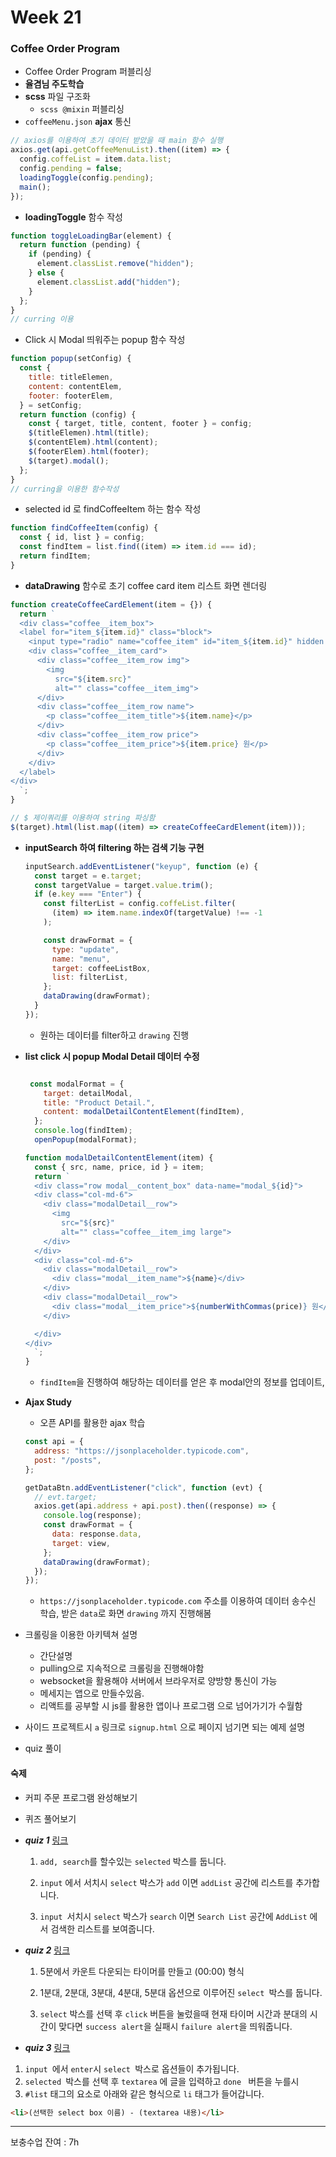# Week 21

### Coffee Order Program

+ Coffee Order Program 퍼블리싱
+ **율겸님 주도학습**
+ **scss** 파일 구조화
  - `scss @mixin` 퍼블리싱
+ `coffeeMenu.json` **ajax**  통신

```js
// axios를 이용하여 초기 데이터 받았을 때 main 함수 실행
axios.get(api.getCoffeeMenuList).then((item) => {
  config.coffeList = item.data.list;
  config.pending = false;
  loadingToggle(config.pending);
  main();
});
```

- **loadingToggle** 함수 작성

```js
function toggleLoadingBar(element) {
  return function (pending) {
    if (pending) {
      element.classList.remove("hidden");
    } else {
      element.classList.add("hidden");
    }
  };
}
// curring 이용
```

+ Click 시 Modal 띄워주는 popup 함수 작성

```js
function popup(setConfig) {
  const {
    title: titleElemen,
    content: contentElem,
    footer: footerElem,
  } = setConfig;
  return function (config) {
    const { target, title, content, footer } = config;
    $(titleElemen).html(title);
    $(contentElem).html(content);
    $(footerElem).html(footer);
    $(target).modal();
  };
}
// curring을 이용한 함수작성
```

+ selected id 로 findCoffeeItem 하는 함수 작성

```js
function findCoffeeItem(config) {
  const { id, list } = config;
  const findItem = list.find((item) => item.id === id);
  return findItem;
}
```



+ **dataDrawing** 함수로 초기 coffee card item 리스트 화면 렌더링

```js
function createCoffeeCardElement(item = {}) {
  return `
  <div class="coffee__item_box">
  <label for="item_${item.id}" class="block">
    <input type="radio" name="coffee_item" id="item_${item.id}" hidden class="coffee__checkbox" data-number="${item.id}">
    <div class="coffee__item_card">
      <div class="coffee__item_row img">
        <img
          src="${item.src}"
          alt="" class="coffee__item_img">
      </div>
      <div class="coffee__item_row name">
        <p class="coffee__item_title">${item.name}</p>
      </div>
      <div class="coffee__item_row price">
        <p class="coffee__item_price">${item.price} 원</p>
      </div>
    </div>
  </label>
</div>
  `;
}

// $ 제이쿼리를 이용하여 string 파싱함
$(target).html(list.map((item) => createCoffeeCardElement(item)));
```

+ **inputSearch 하여 filtering 하는 검색 기능 구현**

  ```js
  inputSearch.addEventListener("keyup", function (e) {
    const target = e.target;
    const targetValue = target.value.trim();
    if (e.key === "Enter") {
      const filterList = config.coffeList.filter(
        (item) => item.name.indexOf(targetValue) !== -1
      );
  
      const drawFormat = {
        type: "update",
        name: "menu",
        target: coffeeListBox,
        list: filterList,
      };
      dataDrawing(drawFormat);
    }
  });
  ```

  + 원하는 데이터를 filter하고 `drawing` 진행

+ **list click 시 popup Modal Detail 데이터 수정**

  ```js
  
   const modalFormat = {
      target: detailModal,
      title: "Product Detail.",
      content: modalDetailContentElement(findItem),
    };
    console.log(findItem);
    openPopup(modalFormat);
  
  function modalDetailContentElement(item) {
    const { src, name, price, id } = item;
    return `
    <div class="row modal__content_box" data-name="modal_${id}">
    <div class="col-md-6">
      <div class="modalDetail__row">
        <img
          src="${src}"
          alt="" class="coffee__item_img large">
      </div>
    </div>
    <div class="col-md-6">
      <div class="modalDetail__row">
        <div class="modal__item_name">${name}</div>
      </div>
      <div class="modalDetail__row">
        <div class="modal__item_price">${numberWithCommas(price)} 원</div>
      </div>
  
    </div>
  </div>
    `;
  }
  ```

  + `findItem`을 진행하여 해당하는 데이터를 얻은 후 modal안의 정보를 업데이트,

+ **Ajax Study**

  + 오픈 API를 활용한 ajax 학습

  ```js
  const api = {
    address: "https://jsonplaceholder.typicode.com",
    post: "/posts",
  };
  
  getDataBtn.addEventListener("click", function (evt) {
    // evt.target;
    axios.get(api.address + api.post).then((response) => {
      console.log(response);
      const drawFormat = {
        data: response.data,
        target: view,
      };
      dataDrawing(drawFormat);
    });
  });
  ```

  + `https://jsonplaceholder.typicode.com` 주소를 이용하여 데이터 송수신 학습, 받은 `data`로 화면 `drawing` 까지 진행해봄

+ 크롤링을 이용한 아키텍쳐 설명
  + 간단설명
  + pulling으로 지속적으로 크롤링을 진행해야함
  + websocket을 활용해야 서버에서 브라우저로 양방향 통신이 가능
  + 메세지는 앱으로 만들수있음.
  + 리액트를 공부할 시 js를 활용한 앱이나 프로그램 으로 넘어가기가 수월함
+ 사이드 프로젝트시 `a` 링크로 `signup.html` 으로 페이지 넘기면 되는 예제 설명

+ quiz 풀이



#### 숙제

+ 커피 주문 프로그램 완성해보기

+ 퀴즈 풀어보기

+ ***quiz 1*** [링크](https://github.com/Phantom05/work_project/tree/master/project/week21/quiz/q1)

  1. `add, search`를 할수있는 `selected` 박스를 둡니다.

  2. `input` 에서 서치시 `select` 박스가 `add` 이면 `addList`  공간에 리스트를 추가합니다.

  3. `input `서치시 `select` 박스가 `search` 이면 `Search List` 공간에 `AddList` 에서 검색한 리스트를 보여줍니다.

+ ***quiz 2*** [링크](https://github.com/Phantom05/work_project/tree/master/project/week21/quiz/q2)

  1. 5분에서 카운트 다운되는 타이머를 만들고 (00:00) 형식

  2. 1분대, 2분대, 3분대, 4분대, 5분대 옵션으로 이루어진 `select `박스를 둡니다.

  3.  `select` 박스를 선택 후 `click` 버튼을 눌렀을때 현재 타이머 시간과 분대의 시간이 맞다면 `success alert`을 실패시 `failure alert`을 띄워줍니다.

+  ***quiz 3***  [링크](https://github.com/Phantom05/work_project/tree/master/project/week21/quiz/q3)

  1. `input `에서 `enter`시 `select `박스로 옵션들이 추가됩니다.
  2. `selected `박스를 선택 후 `textarea` 에 글을 입력하고 `done ` 버튼을 누를시
  3.  `#list` 태그의 요소로 아래와 같은 형식으로 `li` 태그가 들어갑니다.

  

   ```html
  <li>(선택한 select box 이름) - (textarea 내용)</li>
   ```

  



<hr>
보충수업 잔여  : 7h

